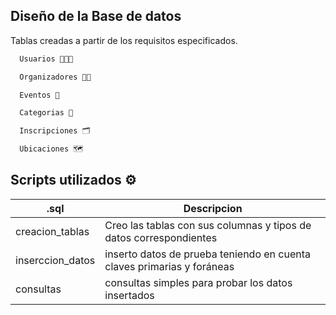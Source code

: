 ## Diseño de la Base de datos

Tablas creadas a partir de los requisitos especificados.

```bash
  Usuarios 🧑🏻‍💻
```

```bash
  Organizadores 👷🏻
```

```bash
  Eventos 🎉
```

```bash
  Categorias 💼
```

```bash
  Inscripciones 🗂️
```

```bash
  Ubicaciones 🗺️
```

## Scripts utilizados ⚙️

| .sql             | Descripcion                                                               |
| ----------------- | ------------------------------------------------------------------ |
| creacion_tablas | Creo las tablas con sus columnas y tipos de datos correspondientes |
| inserccion_datos | inserto datos de prueba teniendo en cuenta claves primarias y foráneas |
| consultas | consultas simples para probar los datos insertados |



